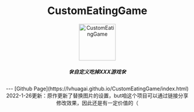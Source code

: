 <h1 align = "center">CustomEatingGame</h1>
<p align="center">
  <a href="https://lvhuagai.github.io/CustomEatingGame/index.html"><img src="https://s4.ax1x.com/2022/01/26/7LJ1it.png" width="100" height="100" alt="CustomEatingGame"></a>
</p>
<div align="center">
<h5 align = "center"> 🛠️自定义吃掉XXX游戏🛠️</h5>
---
[Github Page](https://lvhuagai.github.io/CustomEatingGame/index.html)
2022-1-26更新：原作更新了替换图片的设置，but咱这个项目可以通过链接分享修改效果，因此还是有一定价值的（
